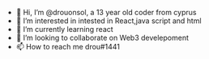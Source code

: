 - 👋 Hi, I’m @drouonsol, a 13 year old coder from cyprus 
- 👀 I’m interested in intested in React,java script and html
- 🌱 I’m currently learning react
- 💞️ I’m looking to collaborate on Web3 develepoment
- 📫 How to reach me drou#1441
